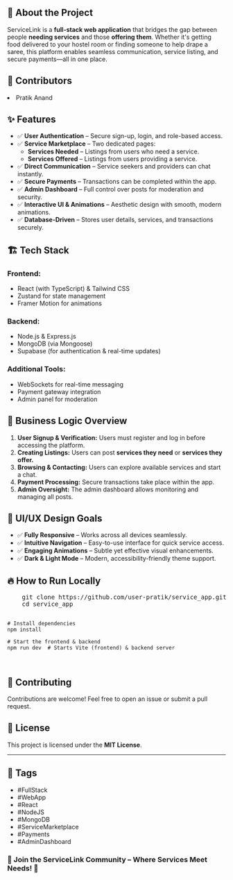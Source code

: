 <h2>🚀 About the Project</h2>
<p>ServiceLink is a <strong>full-stack web application</strong> that bridges the gap between people <strong>needing services</strong> and those <strong>offering them</strong>. Whether it's getting food delivered to your hostel room or finding someone to help drape a saree, this platform enables seamless communication, service listing, and secure payments—all in one place.</p>

<h2>🤝 Contributors</h2>
<li>Pratik Anand</li>

<h2>✨ Features</h2>
<ul>
    <li>✅ <strong>User Authentication</strong> – Secure sign-up, login, and role-based access.</li>
    <li>✅ <strong>Service Marketplace</strong> – Two dedicated pages:
        <ul>
            <li><strong>Services Needed</strong> – Listings from users who need a service.</li>
            <li><strong>Services Offered</strong> – Listings from users providing a service.</li>
        </ul>
    </li>
    <li>✅ <strong>Direct Communication</strong> – Service seekers and providers can chat instantly.</li>
    <li>✅ <strong>Secure Payments</strong> – Transactions can be completed within the app.</li>
    <li>✅ <strong>Admin Dashboard</strong> – Full control over posts for moderation and security.</li>
    <li>✅ <strong>Interactive UI & Animations</strong> – Aesthetic design with smooth, modern animations.</li>
    <li>✅ <strong>Database-Driven</strong> – Stores user details, services, and transactions securely.</li>
</ul>

<h2>🏗️ Tech Stack</h2>
<h3>Frontend:</h3>
<ul>
    <li>React (with TypeScript) & Tailwind CSS</li>
    <li>Zustand for state management</li>
    <li>Framer Motion for animations</li>
</ul>

<h3>Backend:</h3>
<ul>
    <li>Node.js & Express.js</li>
    <li>MongoDB (via Mongoose)</li>
    <li>Supabase (for authentication & real-time updates)</li>
</ul>

<h3>Additional Tools:</h3>
<ul>
    <li>WebSockets for real-time messaging</li>
    <li>Payment gateway integration</li>
    <li>Admin panel for moderation</li>
</ul>

<h2>📌 Business Logic Overview</h2>
<ol>
    <li><strong>User Signup & Verification:</strong> Users must register and log in before accessing the platform.</li>
    <li><strong>Creating Listings:</strong> Users can post <strong>services they need</strong> or <strong>services they offer.</strong></li>
    <li><strong>Browsing & Contacting:</strong> Users can explore available services and start a chat.</li>
    <li><strong>Payment Processing:</strong> Secure transactions take place within the app.</li>
    <li><strong>Admin Oversight:</strong> The admin dashboard allows monitoring and managing all posts.</li>
</ol>

<h2>🎨 UI/UX Design Goals</h2>
<ul>
    <li>✅ <strong>Fully Responsive</strong> – Works across all devices seamlessly.</li>
    <li>✅ <strong>Intuitive Navigation</strong> – Easy-to-use interface for quick service access.</li>
    <li>✅ <strong>Engaging Animations</strong> – Subtle yet effective visual enhancements.</li>
    <li>✅ <strong>Dark & Light Mode</strong> – Modern, accessibility-friendly theme support.</li>
</ul>

<h2>🔥 How to Run Locally</h2>
<pre>
    git clone https://github.com/user-pratik/service_app.git
    cd service_app

    # Install dependencies
    npm install  

    # Start the frontend & backend
    npm run dev  # Starts Vite (frontend) & backend server
</pre>

<h2>🤝 Contributing</h2>
<p>Contributions are welcome! Feel free to open an issue or submit a pull request.</p>

<h2>📜 License</h2>
<p>This project is licensed under the <strong>MIT License</strong>.</p>

<hr>

<h2>🔖 Tags</h2>
<ul>
    <li>#FullStack</li>
    <li>#WebApp</li>
    <li>#React</li>
    <li>#NodeJS</li>
    <li>#MongoDB</li>
    <li>#ServiceMarketplace</li>
    <li>#Payments</li>
    <li>#AdminDashboard</li>
</ul>

<h3>🎯 Join the ServiceLink Community – <strong>Where Services Meet Needs!</strong> 🚀</h3>
